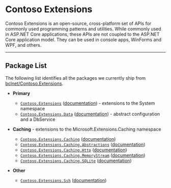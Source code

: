 Contoso Extensions
===============

Contoso Extensions is an open-source, cross-platform set of APIs for commonly used programming patterns and utilities. While commonly used in ASP.NET Core applications, these APIs are not coupled to the ASP.NET Core application model. They can be used in console apps, WinForms and WPF, and others.

---

## Package List

The following list identifies all the packages we currently ship from [bclnet/Contoso.Extensions](https://github.com/bclnet/Contoso.Extensions).

* **Primary**
    * [`Contoso.Extensions`](https://nuget.org/packages/Contoso.Extensions) ([documentation](Contoso.Extensions.md)) - extensions to the System namespace
    * [`Contoso.Extensions.Data`](https://nuget.org/packages/Contoso.Extensions.Data) ([documentation](Contoso.Extensions.Data.md)) - abstract configuration and a DbService

* **Caching** - extensions to the Microsoft.Extensions.Caching namespace
    * [`Contoso.Extensions.Caching`](https://nuget.org/packages/Contoso.Extensions.Caching) ([documentation](Contoso.Extensions.Caching.md))
    * [`Contoso.Extensions.Caching.Abstractions`](https://nuget.org/packages/Contoso.Extensions.Caching.Abstractions) ([documentation](Contoso.Extensions.Caching.Abstractions.md))
    * [`Contoso.Extensions.Caching.Http`](https://nuget.org/packages/Contoso.Extensions.Caching.Http) ([documentation](Contoso.Extensions.Caching.Http.md))
    * [`Contoso.Extensions.Caching.MemoryStream`](https://nuget.org/packages/Contoso.Extensions.Caching.MemoryStream) ([documentation](Contoso.Extensions.Caching.MemoryStream.md))
    * [`Contoso.Extensions.Caching.SQLite`](https://nuget.org/packages/Contoso.Extensions.Caching.SQLite) ([documentation](Contoso.Extensions.Caching.SQLite.md))

* **Other**
    * [`Contoso.Extensions.Ssh`](https://nuget.org/packages/Contoso.Extensions.Ssh) ([documentation](Contoso.Extensions.Ssh.md))
